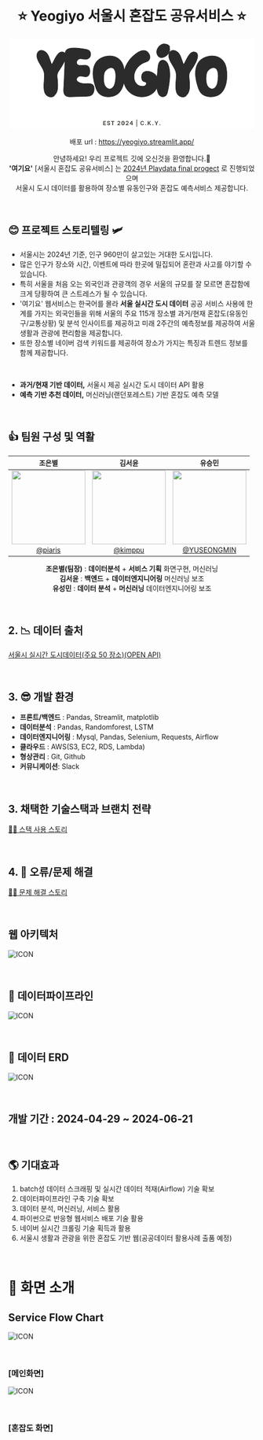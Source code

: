 <div align="center">

# ⭐ Yeogiyo 서울시 혼잡도 공유서비스 ⭐

![ICON](https://github.com/piaris/yeogiyo/blob/main/Gallery/YEOGIYO__logobig.png)

배포 url : https://yeogiyo.streamlit.app/

안녕하세요! 우리 프로젝트 깃에 오신것을 환영합니다.🎈<br>
**'여기요'** [서울시 혼잡도 공유서비스] 는 <u>2024년 Playdata final progect</u> 로 진행되었으며 <br> 서울시 도시 데이터를 활용하여 장소별 유동인구와 혼잡도 예측서비스 제공합니다.

</div>

<br>

## 😊 프로젝트 스토리텔링 🛩️

- 서울시는 2024년 기준, 인구 960만이 살고있는 거대한 도시입니다.
- 많은 인구가 장소와 시간, 이벤트에 따라 한곳에 밀집되어 혼란과 사고를 야기할 수 있습니다.
- 특히 서울을 처음 오는 외국인과 관광객의 경우 서울의 규모를 잘 모르면 혼잡함에 크게 당황하여 큰 스트레스가 될 수 있습니다.
- '여기요' 웹서비스는 한국어를 몰라 **서울 실시간 도시 데이터** 공공 서비스 사용에 한계를 가지는 외국인들을 위해 서울의 주요 115개 장소별 과거/현재 혼잡도(유동인구/교통상황) 및 분석 인사이트를 제공하고 미래 2주간의 예측정보를 제공하여 서울 생활과 관광에 편리함을 제공합니다.
- 또한 장소별 네이버 검색 키워드를 제공하여 장소가 가지는 특징과 트렌드 정보를 함께 제공합니다.

<br>

- **과거/현재 기반 데이터,** 서울시 제공 실시간 도시 데이터 API 활용
- **예측 기반 추천 데이터,** 머신러닝(랜던포레스트) 기반 혼잡도 예측 모델

<br>

## 👍 팀원 구성 및 역활

<div align="center">

|                                                            **조은별**                                                             |                                                            **김서윤**                                                             |                                                                **유승민**                                                                |
| :-------------------------------------------------------------------------------------------------------------------------------: | :-------------------------------------------------------------------------------------------------------------------------------: | :--------------------------------------------------------------------------------------------------------------------------------------: |
| [<img src="https://avatars.githubusercontent.com/u/141891949?v=4" height=150 width=150> <br/> @piaris](https://github.com/piaris) | [<img src="https://avatars.githubusercontent.com/u/156580003?v=4" height=150 width=150> <br/> @kimppu](https://github.com/kimppu) | [<img src="https://avatars.githubusercontent.com/u/68213803?v=4" height=150 width=150> <br/> @YUSEONGMIN](https://github.com/YUSEONGMIN) |

**조은별(팀장)** : **데이터분석** + **서비스 기획** 화면구현, 머신러닝 <br>
**김서윤** : **백엔드** + **데이터엔지니어링** 머신러닝 보조 <br>
**유성민** : **데이터 분석** + **머신러닝** 데이터엔지니어링 보조 <br>

</div>

<br>

## 2. 📉 데이터 출처

[서울시 실시간 도시데이터(주요 50 장소)(OPEN API)](https://data.seoul.go.kr/dataList/OA-21285/F/1/datasetView.do)

<br>

## 3. 😎 개발 환경

- **프론트/백엔드** : Pandas, Streamlit, matplotlib
- **데이터분석** : Pandas, Randomforest, LSTM
- **데이터엔지니어링** : Mysql, Pandas, Selenium, Requests, Airflow
- **클라우드** : AWS(S3, EC2, RDS, Lambda)
- **형상관리** : Git, Github
- **커뮤니케이션**: Slack

<br>

## 3. 채택한 기술스택과 브랜치 전략

[🙋‍♂️ 스택 사용 스토리](READSTACK.md)

<br>

## 4. 🧊 오류/문제 해결

[🙋‍♂️ 문제 해결 스토리](READERROR.md)

<br>

## 웹 아키텍처

![ICON](https://github.com/piaris/yeogiyo/blob/main/Gallery/web_0620.png)

<br>

## 📶 데이터파이프라인

![ICON](https://github.com/piaris/yeogiyo/blob/main/Gallery/data_0618.png)

<br>

## 📂 데이터 ERD

![ICON](https://github.com/piaris/yeogiyo/blob/main/Gallery/erd_0618.png)

<br>

## 개발 기간 : 2024-04-29 ~ 2024-06-21

<br>

## 🌎 기대효과

1. batch성 데이터 스크래핑 및 실시간 데이터 적재(Airflow) 기술 확보
2. 데이터파이프라인 구축 기술 확보
3. 데이터 분석, 머신러닝, 서비스 활용
4. 파이썬으로 반응형 웹서비스 배포 기술 활용
5. 네이버 실시간 크롤링 기술 획득과 활용
6. 서울시 생활과 관광을 위한 혼잡도 기반 웹(공공데이터 활용사례 출품 예정)

<br>

# 👻 화면 소개

## Service Flow Chart

![ICON](https://github.com/piaris/yeogiyo/blob/main/Gallery/service_0618.png)

<br>

### [메인화면]

![ICON](https://github.com/piaris/yeogiyo/blob/main/Gallery/main_0620.png)

<br>

### [혼잡도 화면]
